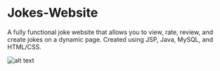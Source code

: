 # Jokes-Website
A fully functional joke website that allows you to view, rate, review, and create jokes on a dynamic page. Created using JSP, Java, MySQL, and HTML/CSS. 

![alt text](https://raw.githubusercontent.com/Nabeel-Asghar/Jokes-Website/master/path/to/login.png)

